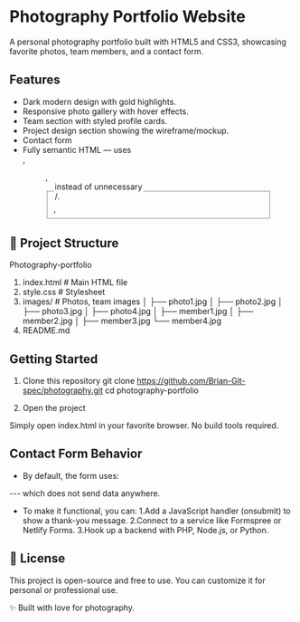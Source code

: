 # Photography Portfolio Website

A personal photography portfolio built with HTML5 and CSS3, showcasing favorite photos, team members, and a contact form.

## Features

- Dark modern design with gold highlights.
- Responsive photo gallery with hover effects.
- Team section with styled profile cards.
- Project design section showing the wireframe/mockup.
- Contact form 
- Fully semantic HTML — uses <section>, <figure>, <fieldset>, <legend> instead of unnecessary <div>/<span>.

## 📂 Project Structure
Photography-portfolio

1. index.html        # Main HTML file
2. style.css         # Stylesheet
3. images/           # Photos, team images
│   ├── photo1.jpg
│   ├── photo2.jpg
│   ├── photo3.jpg
│   ├── photo4.jpg
│   ├── member1.jpg
│   ├── member2.jpg
│   ├── member3.jpg
    └── member4.jpg
4. README.md         

## Getting Started
1. Clone this repository
git clone https://github.com/Brian-Git-spec/photography.git
cd photography-portfolio

2. Open the project

Simply open index.html in your favorite browser.
No build tools required.

## Contact Form Behavior

- By default, the form uses:
<form class="contact-form" action="#" method="post">---
which does not send data anywhere.

- To make it functional, you can:
1.Add a JavaScript handler (onsubmit) to show a thank-you message.
2.Connect to a service like Formspree or Netlify Forms.
3.Hook up a backend with PHP, Node.js, or Python.


## 📜 License

This project is open-source and free to use.
You can customize it for personal or professional use.

✨ Built with love for photography.